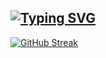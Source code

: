 ## <a href="https://git.io/typing-svg"><img src="https://readme-typing-svg.demolab.com?font=Bungee+Tint&size=30&pause=1000&color=F71D1D&width=435&lines=Trn64x+Github+Page" alt="Typing SVG" /></a>
<a href="https://git.io/streak-stats"><img src="https://streak-stats.demolab.com?user=trn64x&theme=dark" alt="GitHub Streak" /></a>
<!--
**trn64x/trn64x** is a ✨ _special_ ✨ repository because its `README.md` (this file) appears on your GitHub profile.

Here are some ideas to get you started:

- 🔭 I’m currently working on ...
- 🌱 I’m currently learning ...
- 👯 I’m looking to collaborate on ...
- 🤔 I’m looking for help with ...
- 💬 Ask me about ...
- 📫 How to reach me: ...
- 😄 Pronouns: ...
- ⚡ Fun fact: ...
-->
